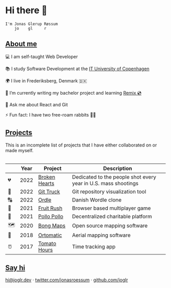 # Hi there 👋

```
I'm Jonas Glerup Røssum
    jo    gl     r
```

## [About me](#about-me)

💻 I am self-taught Web Developer

📚 I study Software Development at the [IT University of Copenhagen](https://itu.dk)

🌍 I live in Frederiksberg, Denmark 🇩🇰

🌱 I’m currently writing my bachelor project and learning [Remix 💿](https://remix.run/)

💬 Ask me about React and Git

⚡ Fun fact: I have two free-roam rabbits 🐇🐇

## [Projects](#projects)

This is an incomplete list of projects that I have either collaborated on or made myself.
<br/><br/>

| &nbsp; | Year | Project                                                 | Description                                                    |
| ------ | ---- | ------------------------------------------------------- | -------------------------------------------------------------- |
| 💔     | 2022 | [Broken Hearts](https://broken-hearts.joglr.dev/)       | Dedicated to the people shot every year in U.S. mass shootings |
| 🚛     | 2022 | [Git Truck](https://github.com/git-truck/git-truck/)    | Git repository visualization tool                              |
| 🔠     | 2022 | [Ordle](https://ordle.app/)                             | Danish Wordle clone                                            |
| 🐒     | 2021 | [Fruit Rush](https://fruit-rush.joglr.dev/)             | Browser based multiplayer game                                 |
| 🐔     | 2021 | [Pollo Pollo](https://pollopollo.org/)                  | Decentralized charitable platform                              |
| 🗺      | 2020 | [Bong Maps](https://github.com/bong-inc/bong-maps)      | Open source mapping software                                   |
| 🤖     | 2018 | [Ortomatic](https://apps.dronekompagniet.dk/ortomatic/) | Aerial mapping software                                        |
| ⏰     | 2017 | [Tomato Hours](https://tomato-hours.joglr.dev/)         | Time tracking app                                              |

## [Say hi](#say-hi)

[hi&commat;joglr.dev](mailto:hi@joglr.dev) &middot;
[twitter.com/jonasroessum](https://twitter.com/jonasroessum) &middot;
[github.com/joglr](https://github.com/joglr)
